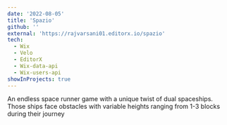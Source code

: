 ```yaml
---
date: '2022-08-05'
title: 'Spazio'
github: ''
external: 'https://rajvarsani01.editorx.io/spazio'
tech:
  - Wix
  - Velo
  - EditorX
  - Wix-data-api
  - Wix-users-api
showInProjects: true
---
```


An endless space runner game with a unique twist of dual spaceships. Those ships face obstacles with variable heights ranging from 1-3 blocks during their journey
